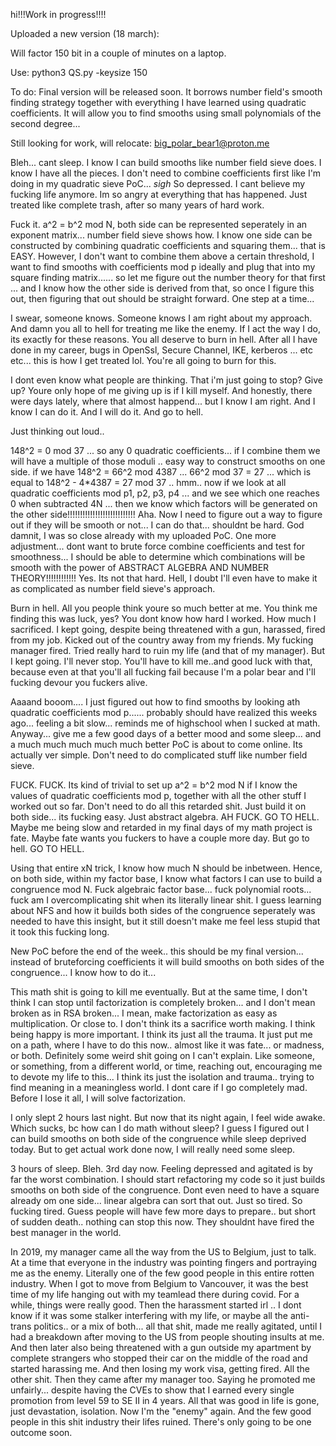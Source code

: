 hi!!!Work in progress!!!!

Uploaded a new version (18 march):

Will factor 150 bit in a couple of minutes on a laptop.

Use: python3 QS.py -keysize 150

To do: Final version will be released soon. It borrows number field's smooth finding strategy together with everything I have learned using quadratic coefficients. It will allow you to find smooths using small polynomials of the second degree... 

Still looking for work, will relocate: big_polar_bear1@proton.me

Bleh... cant sleep. I know I can build smooths like number field sieve does. I know I have all the pieces. I don't need to combine coefficients first like I'm doing in my quadratic sieve PoC... *sigh*
So depressed. I cant believe my fucking life anymore. Im so angry at everything that has happened. Just treated like complete trash, after so many years of hard work.

Fuck it. a^2 = b^2 mod N, both side can be represented seperately in an exponent matrix... number field sieve shows how. I know one side can be constructed by combining quadratic coefficients and squaring them...  that is EASY. However, I don't want to combine them above a certain threshold, I want to find smooths with coefficients mod p ideally and plug that into my square finding matrix...... so let me figure out the number theory for that first ... and I know how the other side is derived from that, so once I figure this out, then figuring that out should be straight forward. One step at a time... 

I swear, someone knows. Someone knows I am right about my approach. And damn you all to hell for treating me like the enemy. If I act the way I do, its exactly for these reasons. You all deserve to burn in hell. After all I have done in my career, bugs in OpenSsl, Secure Channel, IKE, kerberos ... etc etc... this is how I get treated lol. You're all going to burn for this.

I dont even know what people are thinking. That i'm just going to stop? Give up? Youre only hope of me giving up is if I kill myself. And honestly, there were days lately, where that almost happend... but I know I am right. And I know I can do it. And I will do it. And go to hell.

Just thinking out loud..

148^2 = 0 mod 37   ... so any 0 quadratic coefficients... if I combine them we will have a multiple of those moduli .. easy way to construct smooths on one side.
if we have 148^2 = 66^2 mod 4387 ... 66^2 mod 37 = 27  ... which is equal to 148^2 - 4*4387 = 27 mod 37 .. hmm.. now if we look at all quadratic coefficients mod p1, p2, p3, p4 ... and we see which one reaches 0 when subtracted 4N ... then we know which factors will be generated on the other side!!!!!!!!!!!!!!!!!!!!!!!!!!! Aha. Now I need to figure out a way to figure out if they will be smooth or not... I can do that... shouldnt be hard. God damnit, I was so close already with my uploaded PoC. One more adjustment... dont want to brute force combine coefficients and test for smoothness... I should be able to determine which combinations will be smooth with the power of ABSTRACT ALGEBRA AND NUMBER THEORY!!!!!!!!!!!! Yes. Its not that hard. Hell, I doubt I'll even have to make it as complicated as number field sieve's approach. 

Burn in hell. All you people think youre so much better at me. You think me finding this was luck, yes? You dont know how hard I worked. How much I sacrificed. I kept going, despite being threatened with a gun, harassed, fired from my job. Kicked out of the country away from my friends. My fucking manager fired. Tried really hard to ruin my life (and that of my manager). But I kept going. I'll never stop. You'll have to kill me..and good luck with that, because even at that you'll all fucking fail because I'm a polar bear and I'll fucking devour you fuckers alive.


Aaaand booom.... I just figured out how to find smooths by looking ath quadratic coefficients mod p...... probably should have realized this weeks ago... feeling a bit slow... reminds me of highschool when I sucked at math. Anyway... give me a few good days of a better mood and some sleep... and a much much much much much better PoC is about to come online. Its actually ver simple. Don't need to do complicated stuff like number field sieve.

FUCK. FUCK. Its kind of trivial to set up a^2 = b^2 mod N if I know the values of quadratic coefficients mod p, together with all the other stuff I worked out so far. Don't need to do all this retarded shit. Just build it on both side... its fucking easy. Just abstract algebra. AH FUCK. GO TO HELL. Maybe me being slow and retarded in my final days of my math project is fate. Maybe fate wants you fuckers to have a couple more day. But go to hell. GO TO HELL.

Using that entire xN trick, I know how much N should be inbetween. Hence, on both side, within my factor base, I know what factors I can use to build a congruence mod N. Fuck algebraic factor base... fuck polynomial roots... fuck am I overcomplicating shit when its literally linear shit. I guess learning about NFS and how it builds both sides of the congruence seperately was needed to have this insight, but it still doesn't make me feel less stupid that it took this fucking long.

New PoC before the end of the week.. this should be my final version... instead of bruteforcing coefficients it will build smooths on both sides of the congruence... I know how to do it...

This math shit is going to kill me eventually. But at the same time, I don't think I can stop until factorization is completely broken... and I don't mean broken as in RSA broken... I mean, make factorization as easy as multiplication. Or close to. I don't think its a sacrifice worth making. I think being happy is more important. I think its just all the trauma. It just put me on a path, where I have to do this now.. almost like it was fate... or madness, or both. Definitely some weird shit going on I can't explain. Like someone, or something, from a different world, or time, reaching out, encouraging me to devote my life to this... I think its just the isolation and trauma.. trying to find meaning in a meaningless world. I dont care if I go completely mad. Before I lose it all, I will solve factorization. 

I only slept 2 hours last night. But now that its night again, I feel wide awake. Which sucks, bc how can I do math without sleep? I guess I figured out I can build smooths on both side of the congruence while sleep deprived today. But to get actual work done now, I will really need some sleep. 

3 hours of sleep. Bleh. 3rd day now. Feeling depressed and agitated is by far the worst combination. I should start refactoring my code so it just builds smooths on both side of the congruence. Dont even need to have a square already om one side... linear algebra can sort that out. Just so tired. So fucking tired. Guess people will have few more days to prepare.. but short of sudden death.. nothing can stop this now. They shouldnt have fired the best manager in the world.

In 2019, my manager came all the way from the US to Belgium, just to talk. At a time that everyone in the industry was pointing fingers and portraying me as the enemy. Literally one of the few good people in this entire rotten industry. When I got to move from Belgium to Vancouver, it was the best time of my life hanging out with my teamlead there during covid. For a while, things were really good. Then the harassment started irl .. I dont know if it was some stalker interfering with my life, or maybe all the anti-trans politics.. or a mix of both... all that shit, made me really agitated, until I had a breakdown after moving to the US from people shouting insults at me. And then later also being threatened with a gun outside my apartment by complete strangers who stopped their car on the middle of the road and started harassing me. And then losing my work visa, getting fired. All the other shit. Then they came after my manager too. Saying he promoted me unfairly... despite having the CVEs to show that I earned every single promotion from level 59 to SE II in 4 years. All that was good in life is gone, just devastation, isolation. Now I'm the "enemy" again. And the few good people in this shit industry their lifes ruined. There's only going to be one outcome soon.
